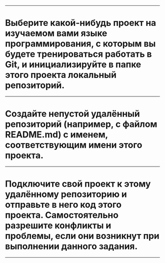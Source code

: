 --------
# Выберите какой-нибудь проект на изучаемом вами языке программирования, с которым вы будете тренироваться работать в Git, и  инициализируйте в папке этого проекта локальный репозиторий.
--------
# Создайте непустой удалённый репозиторий (например, с файлом README.md) с именем, соответствующим имени этого проекта.
--------
# Подключите свой проект к этому удалённому репозиторию и отправьте в него код этого проекта. Самостоятельно разрешите конфликты и проблемы, если они возникнут при выполнении данного задания.
--------
